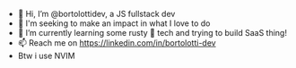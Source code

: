 - 👋 Hi, I’m @bortolottidev, a JS fullstack dev
- 👀 I'm seeking to make an impact in what I love to do
- 🌱 I’m currently learning some rusty 🦀 tech and trying to build SaaS thing!
- 📫 Reach me on https://linkedin.com/in/bortolotti-dev
- Btw i use NVIM
<!--
**bortolottidev/bortolottidev** is a ✨ _special_ ✨ repository because its `README.md` (this file) appears on your GitHub profile.

Here are some ideas to get you started:

- 🔭 I’m currently working on ...
- 🌱 I’m currently learning ...
- 👯 I’m looking to collaborate on ...
- 🤔 I’m looking for help with ...
- 💬 Ask me about ...
- 📫 How to reach me: ...
- 😄 Pronouns: ...
- ⚡ Fun fact: ...
-->
